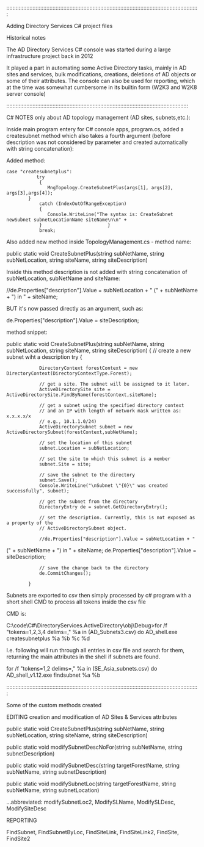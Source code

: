 :::::::::::::::::::::::::::::::::::::::::::::::::::::::::::::::::::::::::::::::::::::::::::::::::::::::::::::::::::::::::::::

Adding Directory Services C# project files

Historical notes

The AD Directory Services C# console was started during a large infrastructure project back in 2012

It played a part in automating some Active Directory tasks, mainly in AD sites and services, bulk modifications, creations, deletions of AD objects or some of their attributes. The console can also be used for reporting, which at the time was somewhat cumbersome in its builtin form (W2K3 and W2K8 server console)

::::::::::::::::::::::::::::::::::::::::::::::::::::::::::::::::::::::::::::::::::::::::::::::::::::::::::::::::::::::

C# NOTES only about AD topology management (AD sites, subnets,etc.):

Inside main program entery for C# console apps, program.cs, added a createsubnet method which also takes a fourth argument (before description was not considered by parameter and created automatically with string concatenation):

Added method:

	case "createsubnetplus":
               try
                {
                   MngTopology.CreateSubnetPlus(args[1], args[2], args[3],args[4]);
          	}
                catch (IndexOutOfRangeException)
                {
                   Console.WriteLine("The syntax is: CreateSubnet newSubnet subnetLocationName siteName\n\n" +
                }                        }
                break;


Also added new method inside TopologyManagement.cs - method name:

public static void CreateSubnetPlus(string subNetName, string subNetLocation, string siteName, string siteDescription)

Inside this method description is not added with string concatenation of subNetLocation, subNetName and siteName:

 //de.Properties["description"].Value = subNetLocation + " (" + subNetName + ") in " + siteName;

BUT it's now passed directly as an argument, such as:

de.Properties["description"].Value = siteDescription;

method snippet:


public static void CreateSubnetPlus(string subNetName, string subNetLocation, string siteName, string siteDescription)
        {
            // create a new subnet wiht a description
            try
            {

                DirectoryContext forestContext = new DirectoryContext(DirectoryContextType.Forest);

                // get a site. The subnet will be assigned to it later.
                ActiveDirectorySite site = ActiveDirectorySite.FindByName(forestContext,siteName);

                // get a subnet using the specified directory context
                // and an IP with length of network mask written as: x.x.x.x/x
                // e.g., 10.1.1.0/24)
                ActiveDirectorySubnet subnet = new ActiveDirectorySubnet(forestContext,subNetName);

                // set the location of this subnet
                subnet.Location = subNetLocation;

                // set the site to which this subnet is a member
                subnet.Site = site;

                // save the subnet to the directory
                subnet.Save();
                Console.WriteLine("\nSubnet \"{0}\" was created successfully", subnet);

                // get the subnet from the directory
                DirectoryEntry de = subnet.GetDirectoryEntry();

                // set the description. Currently, this is not exposed as a property of the
                // ActiveDirectorySubnet object.

                //de.Properties["description"].Value = subNetLocation + "
(" + subNetName + ") in " + siteName;
                de.Properties["description"].Value = siteDescription;

                // save the change back to the directory
                de.CommitChanges();

            }




Subnets are exported to csv then simply processed by c# program with a short shell CMD to process all tokens inside the csv file

CMD is:  

C:\code\C#\DirectoryServices.ActiveDirectory\obj\Debug>for /f "tokens=1,2,3,4 delims=," %a in (AD_Subnets3.csv) do AD_shell.exe createsubnetplus %a %b %c %d

I.e. following will run through all entries in csv file and search for them, returning the main attributes in the shell if subnets are found.

for /f "tokens=1,2 delims=," %a in (SE_Asia_subnets.csv) do AD_shell_v1.12.exe findsubnet %a %b

:::::::::::::::::::::::::::::::::::::::::::::::::::::::::::::::::::::::::::::::::::::::::::::::::::::::::::::::::::::::::::::

Some of the custom methods created

EDITING
creation and modification of AD Sites & Services attributes

public static void CreateSubnetPlus(string subNetName, string subNetLocation, string siteName, string siteDescription)

public static void modifySubnetDescNoFor(string subNetName, string subnetDescription)

public static void modifySubnetDesc(string targetForestName, string subNetName, string subnetDescription)

public static void modifySubnetLoc(string targetForestName, string subNetName, string subnetLocation)

...abbreviated: modifySubnetLoc2, ModifySLName, ModifySLDesc, ModifySiteDesc

REPORTING 

FindSubnet, FindSubnetByLoc, FindSiteLink, FindSiteLink2, FindSite, FindSite2
